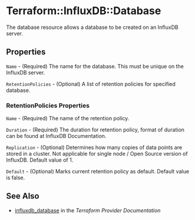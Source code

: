 # Terraform::InfluxDB::Database

The database resource allows a database to be created on an InfluxDB server.

## Properties

`Name` - (Required) The name for the database. This must be unique on the
InfluxDB server.

`RetentionPolicies` - (Optional) A list of retention policies for specified database.

### RetentionPolicies Properties

`Name` - (Required) The name of the retention policy.

`Duration` - (Required) The duration for retention policy, format of duration can be found at InfluxDB Documentation.

`Replication` - (Optional) Determines how many copies of data points are stored in a cluster. Not applicable for single node / Open Source version of InfluxDB. Default value of 1.

`Default` - (Optional) Marks current retention policy as default. Default value is false.


## See Also

* [influxdb_database](https://www.terraform.io/docs/providers/influxdb/r/database.html) in the _Terraform Provider Documentation_